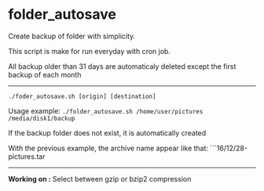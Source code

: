 # folder_autosave
Create backup of folder with simplicity.

This script is make for run everyday with cron job.

All backup older than 31 days are automaticaly deleted except the first backup of each month

------------------

```./foder_autosave.sh [origin] [destination]```

Usage example:
```./folder_autosave.sh /home/user/pictures /media/disk1/backup```

If the backup folder does not exist, it is automatically created

With the previous example, the archive name appear like that: ```16/12/28-pictures.tar

-------------------

**Working on :** Select between gzip or bzip2 compression
